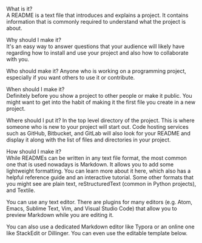  
What is it?        
A README is a text file that introduces and explains a project. It contains information that is commonly required to understand what the project is about.
         
Why should I make it?    
It's an easy way to answer questions that your audience will likely have regarding how to install and use your project and also how to collaborate with you.
     
Who should make it? 
Anyone who is working on a programming project, especially if you want others to use it or contribute.
        
When should I make it?       
Definitely before you show a project to other people or make it public. You might want to get into the habit of making it the first file you create in a new project.
  
Where should I put it? 
In the top level directory of the project. This is where someone who is new to your project will start out. Code hosting services such as GitHub, Bitbucket, and GitLab will also look for your README and display it along with the list of files and directories in your project.
   
How should I make it?  
While READMEs can be written in any text file format, the most common one that is used nowadays is Markdown. It allows you to add some lightweight formatting. You can learn more about it here, which also has a helpful reference guide and an interactive tutorial. Some other formats that you might see are plain text, reStructuredText (common in Python projects), and Textile.

You can use any text editor. There are plugins for many editors (e.g. Atom, Emacs, Sublime Text, Vim, and Visual Studio Code) that allow you to preview Markdown while you are editing it.

You can also use a dedicated Markdown editor like Typora or an online one like StackEdit or Dillinger. You can even use the editable template below.
 
